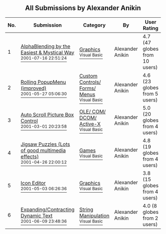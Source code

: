 ﻿<div align="center">

## All Submissions by Alexander Anikin

</div>

No.  | Submission | Category | By   | User Rating
---- | ---------- | -------- | ---- | -----------
1 | [AlphaBlending by the Easiest & Mystical Way<br /><sup>2001-07-16 22:51:24</sup>](https://github.com/Planet-Source-Code/alexander-anikin-alphablending-by-the-easiest-mystical-way__1-25859) | [Graphics<br /><sup>Visual Basic</sup>](../ByCategory/graphics__1-46.md) | Alexander Anikin | 4.7 (47 globes from 10 users)
2 | [Rolling PopupMenu \(improved\)<br /><sup>2001-05-27 05:06:30</sup>](https://github.com/Planet-Source-Code/alexander-anikin-rolling-popupmenu-improved__1-23483) | [Custom Controls/ Forms/  Menus<br /><sup>Visual Basic</sup>](../ByCategory/custom-controls-forms-menus__1-4.md) | Alexander Anikin | 4.6 (23 globes from 5 users)
3 | [Auto Scroll Picture Box Control<br /><sup>2001-03-01 20:23:58</sup>](https://github.com/Planet-Source-Code/alexander-anikin-auto-scroll-picture-box-control__1-22705) | [OLE/ COM/ DCOM/ Active\-X<br /><sup>Visual Basic</sup>](../ByCategory/ole-com-dcom-active-x__1-29.md) | Alexander Anikin | 5.0 (20 globes from 4 users)
4 | [Jigsaw Puzzles \(Lots of good multimedia effects\)<br /><sup>2001-04-26 22:00:12</sup>](https://github.com/Planet-Source-Code/alexander-anikin-jigsaw-puzzles-lots-of-good-multimedia-effects__1-22779) | [Games<br /><sup>Visual Basic</sup>](../ByCategory/games__1-38.md) | Alexander Anikin | 4.8 (19 globes from 4 users)
5 | [Icon Editor<br /><sup>2001-05-03 06:26:36</sup>](https://github.com/Planet-Source-Code/alexander-anikin-icon-editor__1-22919) | [Graphics<br /><sup>Visual Basic</sup>](../ByCategory/graphics__1-46.md) | Alexander Anikin | 3.8 (15 globes from 4 users)
6 | [Expanding/Contracting Dynamic Text<br /><sup>2001-06-09 23:48:36</sup>](https://github.com/Planet-Source-Code/alexander-anikin-expanding-contracting-dynamic-text__1-23935) | [String Manipulation<br /><sup>Visual Basic</sup>](../ByCategory/string-manipulation__1-5.md) | Alexander Anikin | 4.0 (8 globes from 2 users)
